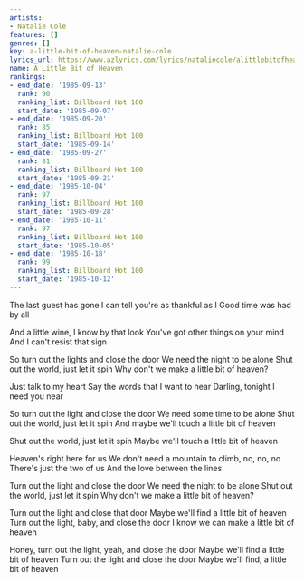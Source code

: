 ```yaml
---
artists:
- Natalie Cole
features: []
genres: []
key: a-little-bit-of-heaven-natalie-cole
lyrics_url: https://www.azlyrics.com/lyrics/nataliecole/alittlebitofheaven.html
name: A Little Bit of Heaven
rankings:
- end_date: '1985-09-13'
  rank: 90
  ranking_list: Billboard Hot 100
  start_date: '1985-09-07'
- end_date: '1985-09-20'
  rank: 85
  ranking_list: Billboard Hot 100
  start_date: '1985-09-14'
- end_date: '1985-09-27'
  rank: 81
  ranking_list: Billboard Hot 100
  start_date: '1985-09-21'
- end_date: '1985-10-04'
  rank: 97
  ranking_list: Billboard Hot 100
  start_date: '1985-09-28'
- end_date: '1985-10-11'
  rank: 97
  ranking_list: Billboard Hot 100
  start_date: '1985-10-05'
- end_date: '1985-10-18'
  rank: 99
  ranking_list: Billboard Hot 100
  start_date: '1985-10-12'
---
```


The last guest has gone
I can tell you're as thankful as I
Good time was had by all

And a little wine, I know by that look
You've got other things on your mind
And I can't resist that sign

So turn out the lights and close the door
We need the night to be alone
Shut out the world, just let it spin
Why don't we make a little bit of heaven?

Just talk to my heart
Say the words that I want to hear
Darling, tonight I need you near

So turn out the light and close the door
We need some time to be alone
Shut out the world, just let it spin
And maybe we'll touch a little bit of heaven

Shut out the world, just let it spin
Maybe we'll touch a little bit of heaven

Heaven's right here for us
We don't need a mountain to climb, no, no, no
There's just the two of us
And the love between the lines

Turn out the light and close the door
We need the night to be alone
Shut out the world, just let it spin
Why don't we make a little bit of heaven?

Turn out the light and close that door
Maybe we'll find a little bit of heaven
Turn out the light, baby, and close the door
I know we can make a little bit of heaven

Honey, turn out the light, yeah, and close the door
Maybe we'll find a little bit of heaven
Turn out the light and close the door
Maybe we'll find, a little bit of heaven



